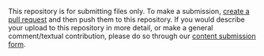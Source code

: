 This repository is for submitting files only. To make a submission, [create a pull request](https://help.github.com/en/desktop/contributing-to-projects/creating-a-pull-request) and then push them to this repository. If you would describe your upload to this repository in more detail, or make a general comment/textual contribution, please do so through our [content submission form](https://docs.google.com/a/openworm.org/forms/d/1gtzjtNKEeFUOUDSxC-5yKHlg7o7_uuP5j5wmsnQaF5w/edit?usp=sharing).
